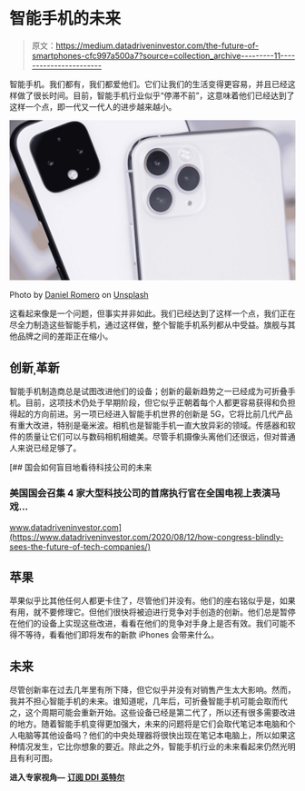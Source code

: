 # 智能手机的未来

> 原文：<https://medium.datadriveninvestor.com/the-future-of-smartphones-cfc997a500a7?source=collection_archive---------11----------------------->

智能手机。我们都有，我们都爱他们。它们让我们的生活变得更容易，并且已经这样做了很长时间。目前，智能手机行业似乎“停滞不前”，这意味着他们已经达到了这样一个点，即一代又一代人的进步越来越小。

![](img/eb1b92ac9b36509300d062b248b128e6.png)

Photo by [Daniel Romero](https://unsplash.com/@rmrdnl?utm_source=medium&utm_medium=referral) on [Unsplash](https://unsplash.com?utm_source=medium&utm_medium=referral)

这看起来像是一个问题，但事实并非如此。我们已经达到了这样一个点，我们正在尽全力制造这些智能手机，通过这样做，整个智能手机系列都从中受益。旗舰与其他品牌之间的差距正在缩小。

## 创新ˌ革新

智能手机制造商总是试图改进他们的设备；创新的最新趋势之一已经成为可折叠手机。目前，这项技术仍处于早期阶段，但它似乎正朝着每个人都更容易获得和负担得起的方向前进。另一项已经进入智能手机世界的创新是 5G，它将比前几代产品有重大改进，特别是毫米波。相机也是智能手机一直大放异彩的领域。传感器和软件的质量让它们可以与数码相机相媲美。尽管手机摄像头离他们还很远，但对普通人来说已经足够了。

[](https://www.datadriveninvestor.com/2020/08/12/how-congress-blindly-sees-the-future-of-tech-companies/) [## 国会如何盲目地看待科技公司的未来

### 美国国会召集 4 家大型科技公司的首席执行官在全国电视上表演马戏…

www.datadriveninvestor.com](https://www.datadriveninvestor.com/2020/08/12/how-congress-blindly-sees-the-future-of-tech-companies/) 

## 苹果

苹果似乎比其他任何人都更卡住了，尽管他们并没有。他们的座右铭似乎是，如果有用，就不要修理它。但他们很快将被迫进行竞争对手创造的创新。他们总是暂停在他们的设备上实现这些改进，看看在他们的竞争对手身上是否有效。我们可能不得不等待，看看他们即将发布的新款 iPhones 会带来什么。

## 未来

尽管创新率在过去几年里有所下降，但它似乎并没有对销售产生太大影响。然而，我并不担心智能手机的未来。谁知道呢，几年后，可折叠智能手机可能会取而代之，这个周期可能会重新开始。这些设备已经是第二代了，所以还有很多需要改进的地方。随着智能手机变得更加强大，未来的问题将是它们会取代笔记本电脑和个人电脑等其他设备吗？他们的中央处理器将很快出现在笔记本电脑上，所以如果这种情况发生，它比你想象的要近。除此之外，智能手机行业的未来看起来仍然光明且有利可图。

**进入专家视角—** [**订阅 DDI 英特尔**](https://datadriveninvestor.com/ddi-intel)